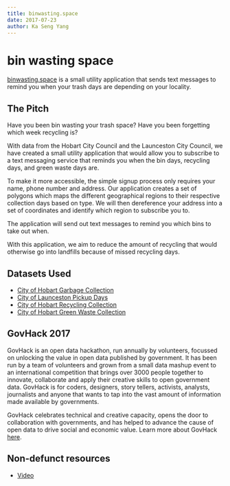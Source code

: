 ```yaml
---
title: binwasting.space
date: 2017-07-23
author: Ka Seng Yang
---
```


# bin wasting space

[binwasting.space](https://2017.hackerspace.govhack.org/project/binwastingspace) is a small utility application that sends text messages to remind you when your trash days are depending on your locality.

## The Pitch

Have you been bin wasting your trash space? Have you been forgetting which week recycling is?

With data from the Hobart City Council and the Launceston City Council, we have created a small utility application that would allow you to subscribe to a text messaging service that reminds you when the bin days, recycling days, and green waste days are.

To make it more accessible, the simple signup process only requires your name, phone number and address. Our application creates a set of polygons which maps the different geographical regions to their respective collection days based on type. We will then dereference your address into a set of coordinates and identify which region to subscribe you to.

The application will send out text messages to remind you which bins to take out when.

With this application, we aim to reduce the amount of recycling that would otherwise go into landfills because of missed recycling days.

## Datasets Used

* [City of Hobart Garbage Collection](https://data.gov.au/dataset/garbage-collection)
* [City of Launceston Pickup Days](https://data.gov.au/dataset/pickup-days)
* [City of Hobart Recycling Collection](http://data.gov.au/dataset/recycling-collection)
* [City of Hobart Green Waste Collection](http://data.gov.au/dataset/green-waste-collection)

## GovHack 2017

GovHack is an open data hackathon, run annually by volunteers, focussed on unlocking the value in open data published by government. It has been run by a team of volunteers and grown from a small data mashup event to an international competition that brings over 3000 people together to innovate, collaborate and apply their creative skills to open government data. GovHack is for coders, designers, story tellers, activists, analysts, journalists and anyone that wants to tap into the vast amount of information made available by governments.

GovHack celebrates technical and creative capacity, opens the door to collaboration with governments, and has helped to advance the cause of open data to drive social and economic value. Learn more about GovHack [here](https://www.govhack.org).

## Non-defunct resources

* [Video](https://youtu.be/XfAG6q6rrZM)